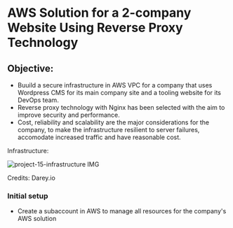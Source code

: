 # AWS Solution for a 2-company Website Using Reverse Proxy Technology


## Objective:
- Buuild a secure infrastructure in AWS VPC for a company that uses Wordpress CMS for its main company site and a tooling website for its DevOps team. 
- Reverse proxy technology with Nginx has been selected with the aim to improve security and performance.
- Cost, reliability and scalability are the major considerations for the company, to make the infrastructure resilient to server failures, accomodate increased traffic     and have reasonable cost.

Infrastructure:

![project-15-infrastructure IMG](https://user-images.githubusercontent.com/23315232/135461812-e94e31b1-526b-4950-b82a-e910ee53773c.png)

Credits: Darey.io

### Initial setup
- Create a subaccount in AWS to manage all resources for the company's AWS solution
